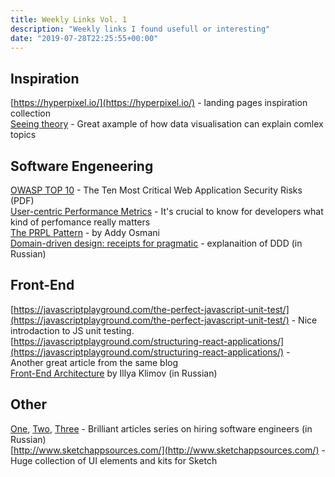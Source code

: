 ```yaml
---
title: Weekly Links Vol. 1
description: "Weekly links I found usefull or interesting"
date: "2019-07-28T22:25:55+00:00"
---
```


## Inspiration

[https://hyperpixel.io/](https://hyperpixel.io/) - landing pages inspiration collection <br>
[Seeing theory](https://seeing-theory.brown.edu/#firstPage) - Great axample of how data visualisation can explain comlex topics

## Software Engeneering

[OWASP TOP 10](https://www.owasp.org/images/7/72/OWASP_Top_10-2017_%28en%29.pdf.pdf) - The Ten Most Critical Web Application Security Risks (PDF) <br>
[User-centric Performance Metrics](https://developers.google.com/web/fundamentals/performance/user-centric-performance-metrics#tracking_fmp_using_hero_elements) - It's crucial to know for developers what kind of perfomance really matters <br>
[The PRPL Pattern](https://developers.google.com/web/fundamentals/performance/prpl-pattern/) - by Addy Osmani <br>
[Domain-driven design: receipts for pragmatic](https://www.youtube.com/watch?time_continue=118&v=CR9mLGN9jh0) - explanaition of DDD (in Russian)

## Front-End

[https://javascriptplayground.com/the-perfect-javascript-unit-test/](https://javascriptplayground.com/the-perfect-javascript-unit-test/) - Nice introdaction to JS unit testing. <br>
[https://javascriptplayground.com/structuring-react-applications/](https://javascriptplayground.com/structuring-react-applications/) - Another great article from the same blog <br>
[Front-End Architecture](https://www.notion.so/xanf/frontend-385eb393e8c94045aaa73652fb8f3c9c) by Illya Klimov (in Russian)

## Other

[One](https://medium.com/@DaryaChu/%D0%BF%D0%BE%D1%87%D0%B5%D0%BC%D1%83-%D0%B2%D1%8B-%D0%BD%D0%B5-%D0%BC%D0%BE%D0%B6%D0%B5%D1%82%D0%B5-%D0%BD%D0%B8%D0%BA%D0%BE%D0%B3%D0%BE-%D0%BD%D0%B0%D0%BD%D1%8F%D1%82%D1%8C-916b2f6565c3?source=---------8------------------), [Two](https://medium.com/@DaryaChu/%D0%BF%D0%BE%D1%87%D0%B5%D0%BC%D1%83-%D0%B2%D1%8B-%D0%BD%D0%B5-%D0%BC%D0%BE%D0%B6%D0%B5%D1%82%D0%B5-%D0%BD%D0%B8%D0%BA%D0%BE%D0%B3%D0%BE-%D0%BD%D0%B0%D0%BD%D1%8F%D1%82%D1%8C-916b2f6565c3), [Three](https://medium.com/@DaryaChu/%D0%BF%D0%BE%D1%87%D0%B5%D0%BC%D1%83-%D0%B2%D1%8B-%D0%BD%D0%B5-%D0%BC%D0%BE%D0%B6%D0%B5%D1%82%D0%B5-%D0%BD%D0%B8%D0%BA%D0%BE%D0%B3%D0%BE-%D0%BD%D0%B0%D0%BD%D1%8F%D1%82%D1%8C-331c9c7135d9?source=---------7------------------) - Brilliant articles series on hiring software engineers (in Russian) <br>
[http://www.sketchappsources.com/](http://www.sketchappsources.com/) - Huge collection of UI elements and kits for Sketch
